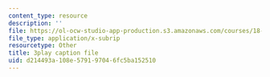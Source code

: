 ```yaml
---
content_type: resource
description: ''
file: https://ol-ocw-studio-app-production.s3.amazonaws.com/courses/18-06-linear-algebra-spring-2010/d214493a108e579197046fc5ba152510_UCc9q_cAhho.vtt
file_type: application/x-subrip
resourcetype: Other
title: 3play caption file
uid: d214493a-108e-5791-9704-6fc5ba152510
---
```

